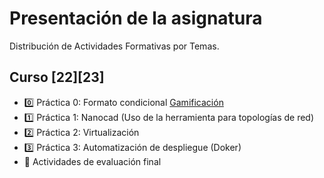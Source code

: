 # Presentación de la asignatura
Distribución de Actividades Formativas por Temas. 

## Curso [22][23]
* 0️⃣ Práctica 0: Formato condicional [Gamificación](https://github.com/calles/GII_TIC/tree/main/Ejercicios/Pr%C3%A1ctica%200)
* 1️⃣ Práctica 1: Nanocad (Uso de la herramienta para topologías de red)
* 2️⃣ Práctica 2: Virtualización
* 3️⃣ Práctica 3: Automatización de despliegue (Doker)
* 🏁 Actividades de evaluación final


